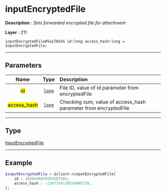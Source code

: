 # inputEncryptedFile

**Description** : *Sets forwarded encrypted file for attachment*

**Layer** : 211

```tl
inputEncryptedFile#5a17b5e5 id:long access_hash:long = InputEncryptedFile;
```

---

## Parameters

| Name | Type | Description |
| :---: | :---: | :--- |
| <mark>id</mark> | [`long`](type/long) | File ID, value of id parameter from encryptedFile |
| <mark>access_hash</mark> | [`long`](type/long) | Checking sum, value of access_hash parameter from encryptedFile |

---

## Type

[InputEncryptedFile](type/InputEncryptedFile)

---

## Example

```php
$inputEncryptedFile = $client->inputEncryptedFile(
	id : 3636546845503587165,
	access_hash : -2347754138534905728,
);
```